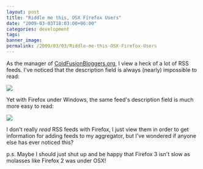 ```yaml
---
layout: post
title: "Riddle me this, OSX Firefox Users"
date: "2009-03-03T18:03:00+06:00"
categories: development 
tags: 
banner_image: 
permalink: /2009/03/03/Riddle-me-this-OSX-Firefox-Users
---
```


As the manager of <a href="http://www.coldfusionbloggers.org">ColdFusionBloggers.org</a>, I view a heck of a lot of RSS feeds. I've noticed that the description field is always (nearly) impossible to read:

<img src="https://static.raymondcamden.com/images//Picture 224.png">

Yet with Firefox under Windows, the same feed's description field is much more easy to read:

<img src="https://static.raymondcamden.com/images/cfjedi//Picture 318.png">

I don't really <i>read</i> RSS feeds with Firefox, I just view them in order to get information for adding feeds to my aggregator, but I've wondered if anyone else has ever noticed this?

p.s. Maybe I should just shut up and be happy that Firefox 3 isn't slow as molasses like Firefox 2 was under OSX!